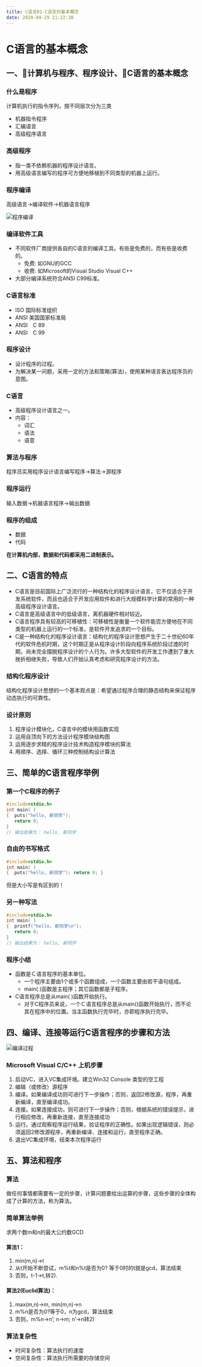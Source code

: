 ```yaml
---
title: C语言01-C语言的基本概念
date: 2020-04-29 21:22:38
---
```


# C语言的基本概念

## 一、计算机与程序、程序设计、C语言的基本概念

### 什么是程序

计算机执行的指令序列，按不同层次分为三类

- 机器指令程序
- 汇编语言
- 高级程序语言

### 高级程序

- 指一类不依赖机器的程序设计语言。
- 用高级语言编写的程序可方便地移植到不同类型的机器上运行。

### 程序编译

高级语言->编译软件->机器语言程序

![程序编译](./C语言01-C语言的基本概念/程序编译.png)

### 编译软件工具

- 不同软件厂商提供各自的C语言的编译工具。有些是免费的，而有些是收费的。
  - 免费: 如GNU的GCC
  - 收费: 如Microsoft的Visual Studio Visual C++
- 大部分编译系统符合ANSI C99标准。

### C语言标准

- ISO 国际标准组织
- ANSI 美国国家标准局 
- ANSI　C 89
- ANSI　C 99

### 程序设计

- 设计程序的过程。
- 为解决某一问题，采用一定的方法和策略(算法)，使用某种语言表达程序员的意图。

### C语言

- 高级程序设计语言之一。
- 内容：
   - 词汇
   - 语法 
   - 语意

### 算法与程序

程序员实用程序设计语言编写程序->算法->源程序

### 程序运行

输入数据->机器语言程序->输出数据

### 程序的组成

- 数据
- 代码

**在计算机内部，数据和代码都采用二进制表示。**

## 二、C语言的特点

- C语言是目前国际上广泛流行的一种结构化的程序设计语言，它不仅适合于开发系统软件，而且也适合于开发应用软件和进行大规模科学计算的常用的一种高级程序设计语言。
- C语言是高级语言中的低级语言，离机器硬件相对较近。
- C语言程序具有较高的可移植性：可移植性是衡量一个软件能否方便地在不同类型的机器上运行的一个标准，是软件开发追求的一个目标。
- C是一种结构化的程序设计语言：结构化的程序设计思想产生于二十世纪60年代的软件危机时期，这个时期正是从程序设计阶段向程序系统阶段过渡的时期，尚未完全摆脱程序设计的个人行为。许多大型软件的开发工作遭到了重大挫折相继失败，导致人们开始认真考虑和研究程序设计的方法。

### 结构化程序设计

结构化程序设计思想的一个基本观点是：希望通过程序合理的静态结构来保证程序动态执行的可靠性。

### 设计原则

1. 程序设计模块化，C语言中的模块用函数实现
2. 运用自顶向下的方法设计程序模块结构图
3. 运用逐步求精的程序设计技术构造程序模块的算法
4. 用顺序、选择、循环三种控制结构设计算法

## 三、简单的C语言程序举例

### 第一个C程序的例子

```c
#include<stdio.h>
int main( )
{  puts("hello, 新同学"); 
   return 0; 
}
// 输出结果为： hello, 新同学
```

### 自由的书写格式

```c
#include<stdio.h>
int main( )
{  puts("hello, 新同学"); return 0; }
```
但是大小写是有区别的！

### 另一种写法

```c
#include<stdio.h>
int main( )
{  printf("hello, 新同学\n"); 
   return 0; 
}
// 输出结果为： hello, 新同学
```

### 程序小结

- 函数是Ｃ语言程序的基本单位。
  - 一个程序主要由1个或多个函数组成，一个函数主要由若干语句组成。
  - main( )函数是主程序；其它函数都是子程序。
- C语言程序总是从main( )函数开始执行。
  - 对于C程序员来说，一个Ｃ语言程序总是从main()函数开始执行，而不论其在程序中的位置。当主函数执行完毕时，亦即程序执行完毕。

## 四、编译、连接等运行C语言程序的步骤和方法 

![编译过程](./C语言01-C语言的基本概念/编译过程.png)

### Microsoft Visual C/C++ 上机步骤

1. 启动VC，进入VC集成环境。建立Win32 Console 类型的空工程
2. 编辑（或修改）源程序
3. 编译。如果编译成功则可进行下一步操作；否则，返回2修改源，程序，再重新编译，直至编译成功。
4. 连接。如果连接成功，则可进行下一步操作；否则，根据系统的错误提示，进行相应修改，再重新连接，直至连接成功
5. 运行。通过观察程序运行结果，验证程序的正确性。如果出现逻辑错误，则必须返回2修改源程序，再重新编译、连接和运行，直至程序正确。
6. 退出VC集成环境，结束本次程序运行

## 五、算法和程序

### 算法

做任何事情都需要有一定的步骤，计算问题要给出运算的步骤，这些步骤的全体构成了计算的方法，称为算法。

### 简单算法举例

求两个数m和n的最大公约数GCD

#### 算法1：

1.  min(m,n)->t
2.  从t开始不断尝试，m%t和n%t是否为0? 等于0时的t就是gcd，算法结束
3.  否则，t-1->t,转2).

#### 算法2(Euclid算法)：

1. max(m,n)->m, min(m,n)->n
2. m%n是否为0?等于0，n为gcd，算法结束 
3. 否则，m%n->n’; n->m; n’->n转2)
   
### 算法复杂性

- 时间复杂性：算法执行的速度
- 空间复杂性：算法执行所需要的存储空间